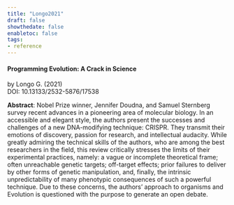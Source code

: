 ```yaml
---
title: "Longo2021"
draft: false
showthedate: false
enabletoc: false
tags:
- reference
---
```


#### **Programming Evolution: A Crack in Science**     
by Longo G. (2021)         
DOI: 10.13133/2532-5876/17538     

**Abstract**:  Nobel Prize winner, Jennifer Doudna, and Samuel Sternberg survey recent advances in a pioneering area of molecular biology. In an accessible and elegant style, the authors present the successes and challenges of a new DNA-modifying technique: CRISPR. They transmit their emotions of discovery, passion for research, and intellectual audacity. While greatly admiring the technical skills of the authors, who are among the best researchers in the field, this review critically stresses the limits of their experimental practices, namely: a vague or incomplete theoretical frame; often unreachable genetic targets; off-target effects; prior failures to deliver by other forms of genetic manipulation, and, finally, the intrinsic unpredictability of many phenotypic consequences of such a powerful technique. Due to these concerns, the authors’ approach to organisms and Evolution is questioned with the purpose to generate an open debate.

